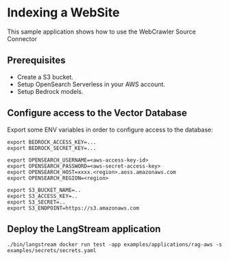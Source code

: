 # Indexing a WebSite

This sample application shows how to use the WebCrawler Source Connector

## Prerequisites

- Create a S3 bucket.
- Setup OpenSearch Serverless in your AWS account.
- Setup Bedrock models. 


## Configure access to the Vector Database

Export some ENV variables in order to configure access to the database:

```
export BEDROCK_ACCESS_KEY=...
export BEDROCK_SECRET_KEY=...

export OPENSEARCH_USERNAME=<aws-access-key-id>
export OPENSEARCH_PASSWORD=<aws-secret-access-key>
export OPENSEARCH_HOST=xxxx.<region>.aoss.amazonaws.com
export OPENSEARCH_REGION=<region>

export S3_BUCKET_NAME=..
export S3_ACCESS_KEY=..
export S3_SECRET=..
export S3_ENDPOINT=https://s3.amazonaws.com
```


## Deploy the LangStream application

```
./bin/langstream docker run test -app examples/applications/rag-aws -s examples/secrets/secrets.yaml
```
